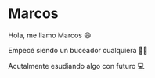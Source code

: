 # Marcos
Hola, me llamo Marcos 😄

Empecé siendo un buceador cualquiera 🤽‍♂️

Acutalmente esudiando algo con futuro 💻
